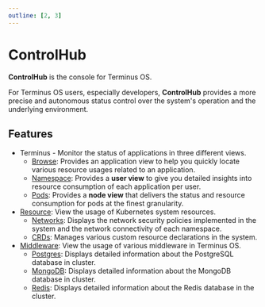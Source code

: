 ```yaml
---
outline: [2, 3]
---
```


# ControlHub

**ControlHub** is the console for Terminus OS. 

For Terminus OS users, especially developers, **ControlHub** provides a more precise and autonomous status control over the system's operation and the underlying environment.

## Features

- Terminus - Monitor the status of applications in three different views.
  - [Browse](./browse.md): Provides an application view to help you quickly locate various resource usages related to an application. 
  - [Namespace](./namespace.md): Provides a **user view** to give you detailed insights into resource consumption of each application per user.
  - [Pods](./pods.md): Provides a **node view** that delivers the status and resource consumption for pods at the finest granularity.
- [Resource](./resource.md): View the usage of Kubernetes system resources.
  - [Networks](./resource.md#network): Displays the network security policies implemented in the system and the network connectivity of each namespace.
  - [CRDs](./resource.md#crds): Manages various custom resource declarations in the system.
- [Middleware](./middleware.md): View the usage of various middleware in Terminus OS.
  - [Postgres](./middleware.md#postgres): Displays detailed information about the PostgreSQL database in cluster.
  - [MongoDB](./middleware.md#mongodb): Displays detailed information about the MongoDB database in cluster.
  - [Redis](./middleware.md#redis): Displays detailed information about the Redis database in the cluster.